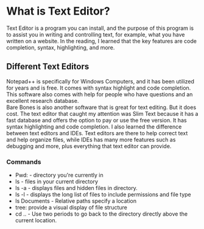 # What is Text Editor?

Text Editor is a program you can install, and the purpose of this program is to assist you in writing and controlling text, for example, what you have written on a website. In the reading, I learned that the key features are code completion, syntax, highlighting, and more.

## Different Text Editors

Notepad++ is specifically for Windows Computers, and it has been utilized for years and is free. It comes with syntax highlight and code completion. This software also comes with help for people who have questions and an excellent research database.  
Bare Bones is also another software that is great for text editing. But it does cost. The text editor that caught my attention was Slim Text because it has a fast database and offers the option to pay or use the free version. It has syntax highlighting and code completion.
I also learned the difference between text editors and IDEs. Text editors are there to help correct text and help organize files, while IDEs has many more features such as debugging and more, plus everything that text editor can provide.

### Commands

- Pwd: - directory you're currently in
- ls - files in your current directory
- ls -a - displays files and hidden files in directory.
- ls -l - displays the long list of files to include permissions and file type
- ls Documents - Relative paths specify a location
- tree: provide a visual display of file structure
- cd .. - Use two periods to go back to the directory directly above the current location.
